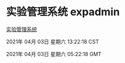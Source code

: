 # 实验管理系统 expadmin
[实验管理系统](http://58.48.54.58:56808/expadmin-782313d2-e1b1-4ea7-932e-3a55e6a1a4d0/)

2021年 04月 03日 星期六 13:22:18 CST

2021年 04月 03日 星期六 05:22:18 GMT
